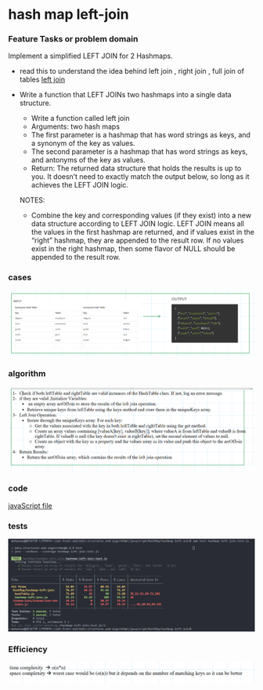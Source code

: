 # hash map left-join

### Feature Tasks or problem domain

Implement a simplified LEFT JOIN for 2 Hashmaps.

- read this to understand the idea behind left join , right join , full join of tables [left join](https://www.tutorialspoint.com/sql/sql-left-joins.htm)
- Write a function that LEFT JOINs two hashmaps into a single data structure.

  - Write a function called left join
  - Arguments: two hash maps
  - The first parameter is a hashmap that has word strings as keys, and a synonym of the key as values.
  - The second parameter is a hashmap that has word strings as keys, and antonyms of the key as values.
  - Return: The returned data structure that holds the results is up to you. It doesn’t need to exactly match the output below, so long as it achieves the LEFT JOIN logic.

  NOTES:

  - Combine the key and corresponding values (if they exist) into a new data structure according to LEFT JOIN logic.
    LEFT JOIN means all the values in the first hashmap are returned, and if values exist in the “right” hashmap, they are appended to the result row.
    If no values exist in the right hashmap, then some flavor of NULL should be appended to the result row.

### cases

![testcases](./cases.png)

### algorithm

![alg](./alg.png)

### code

[javaScript file](./hashmap-left-join.js)

### tests

![tests](./tests.png)

### Efficiency

![eff](./eff.png)
